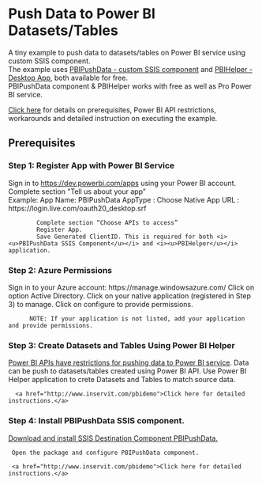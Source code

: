 # Push Data to Power BI Datasets/Tables

A tiny example to push data to datasets/tables on Power BI service using custom SSIS component.<br />
The example uses <a href="http://www.inservit.com/pbipushdata.html">PBIPushData - custom SSIS component</a> and <a href="http://www.inservit.com/pbihelper.html">PBIHelper - Desktop App</a>, both available for free.
<br />PBIPushData component & PBIHelper works with free as well as Pro Power BI service.

<a href="http://www.inservit.com/pbidemo">Click here</a> for details on prerequisites, Power BI API restrictions, workarounds and detailed instruction on executing the example.

<h2>Prerequisites</h2>

<h3>Step 1: Register App with Power BI Service</h3>
      Sign in to <a href="https://dev.powerbi.com/apps">https://dev.powerbi.com/apps</a> using your Power BI account.
            Complete section "Tell us about your app" <br />
              Example:
                  App Name: PBIPushData
                  AppType : Choose Native App
                  URL     : https://login.live.com/oauth20_desktop.srf 

            Complete section “Choose APIs to access” 
            Register App. 
            Save Generated ClientID. This is required for both <i><u>PBIPushData SSIS Component</u></i> and <i><u>PBIHelper</u></i> application.
<h3>Step 2: Azure Permissions</h3>
      Sign in to your Azure account: https://manage.windowsazure.com/
         Click on option Active Directory.
         Click on your native application (registered in Step 3) to manage.
         Click on configure to provide permissions.

          NOTE: If your application is not listed, add your application and provide permissions.

<h3>Step 3: Create Datasets and Tables Using Power BI Helper</h3>
      <a href="http://www.inservit.com/pbiapiinfo.html">Power BI APIs have restrictions for pushing data to Power BI service</a>.   Data can be push to datasets/tables created using Power BI API. 
      Use Power BI Helper application to crete Datasets and Tables to match source data.
      
      <a href="http://www.inservit.com/pbidemo">Click here for detailed instructions.</a>
      
<h3>Step 4: Install PBIPushData SSIS component. </h3>
     <a href="http://www.inservit.com/downloads.html"> Download and install SSIS Destination Component PBIPushData.</a>
     
     Open the package and configure PBIPushData component.
     
     <a href="http://www.inservit.com/pbidemo">Click here for detailed instructions.</a>
